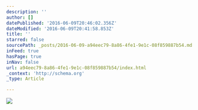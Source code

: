 ```yaml
---
description: ''
author: []
datePublished: '2016-06-09T20:46:02.356Z'
dateModified: '2016-06-09T20:41:58.853Z'
title: ''
starred: false
sourcePath: _posts/2016-06-09-a94eec79-8a86-4fe1-9e1c-08f859887b54.md
inFeed: true
hasPage: true
inNav: false
url: a94eec79-8a86-4fe1-9e1c-08f859887b54/index.html
_context: 'http://schema.org'
_type: Article

---
```

![](https://the-grid-user-content.s3-us-west-2.amazonaws.com/6ef1355c-6e8e-4e61-9322-e3adab535975.jpg)